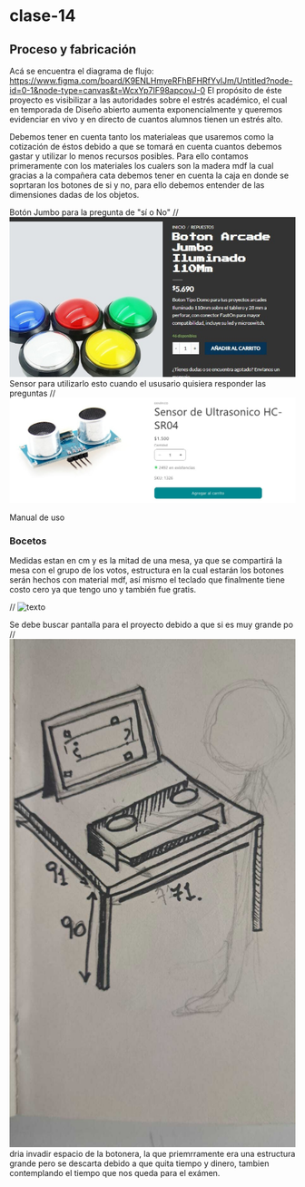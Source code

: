 # clase-14
## Proceso y fabricación 
Acá se encuentra el diagrama de flujo:
https://www.figma.com/board/K9ENLHmyeRFhBFHRfYvlJm/Untitled?node-id=0-1&node-type=canvas&t=WcxYp7IF98apcovJ-0
El propósito de éste proyecto es visibilizar a las autoridades sobre el estrés académico, el cual en temporada de Diseño abierto aumenta exponencialmente y queremos evidenciar en vivo y en directo de cuantos alumnos tienen un estrés alto. 

Debemos tener en cuenta tanto los materialeas que usaremos como la cotización de éstos debido a que se tomará en cuenta cuantos debemos gastar y utilizar lo menos recursos posibles.
 Para ello contamos primeramente con los materiales los cualers son la madera mdf la cual gracias a la compañera cata debemos tener en cuenta la caja en donde se soprtaran los botones de si y no, para ello debemos entender de las dimensiones dadas de los objetos. 

 Botón Jumbo para la pregunta de "sí o No"
// ![texto](./JumboButton.jpg) 
Sensor para utilizarlo esto cuando el ususario quisiera responder las preguntas 
// ![texto](./Sensorultrasonico.jpg) 

Manual de uso 
### Bocetos 

Medidas estan en cm y es la mitad de una mesa, ya que se compartirá la mesa con el grupo de los votos, estructura en la cual estarán los botones serán hechos con material mdf, así mismo el teclado que finalmente tiene costo cero ya que tengo uno y también fue gratis.

// ![texto](./Telcado.jpg)

Se debe buscar pantalla para el proyecto debido a que si es muy grande po
// ![texto](./Bocetomontajeuno.jpg) dria invadir espacio de la botonera, la que priemrramente era una estructura grande pero se descarta debido a que quita tiempo y dinero, tambien contemplando el tiempo que nos queda para el exámen.
